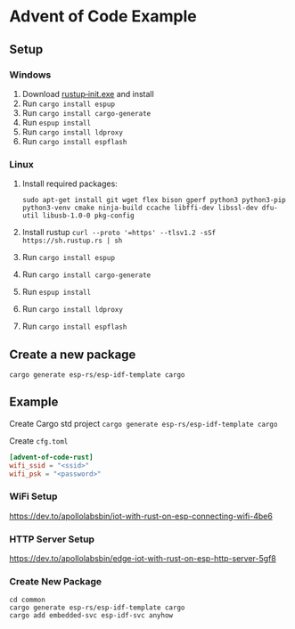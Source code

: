 # Advent of Code Example

## Setup

### Windows

1. Download [rustup‑init.exe](https://win.rustup.rs/x86_64) and install
2. Run `cargo install espup`
3. Run `cargo install cargo-generate`
4. Run `espup install`
5. Run `cargo install ldproxy`
6. Run `cargo install espflash`

### Linux

1. Install required packages:

   ```shell
   sudo apt-get install git wget flex bison gperf python3 python3-pip python3-venv cmake ninja-build ccache libffi-dev libssl-dev dfu-util libusb-1.0-0 pkg-config
   ```
2. Install rustup `curl --proto '=https' --tlsv1.2 -sSf https://sh.rustup.rs | sh`
3. Run `cargo install espup`
4. Run `cargo install cargo-generate`
5. Run `espup install`
6. Run `cargo install ldproxy`
7. Run `cargo install espflash`

## Create a new package

`cargo generate esp-rs/esp-idf-template cargo`

## Example

Create Cargo std project `cargo generate esp-rs/esp-idf-template cargo`

Create `cfg.toml`

```toml
[advent-of-code-rust]
wifi_ssid = "<ssid>"
wifi_psk = "<password>"
```

### WiFi Setup

https://dev.to/apollolabsbin/iot-with-rust-on-esp-connecting-wifi-4be6

### HTTP Server Setup

https://dev.to/apollolabsbin/edge-iot-with-rust-on-esp-http-server-5gf8

### Create New Package

```shell
cd common
cargo generate esp-rs/esp-idf-template cargo
cargo add embedded-svc esp-idf-svc anyhow
```